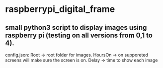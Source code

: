 # raspberrypi_digital_frame
## small python3 script to display images using raspberry pi (testing on all versions from 0,1 to 4).
config.json:
Root -> root folder for images.
HoursOn -> on supporeted screens will make sure the screen is on.
Delay -> time to show each image

